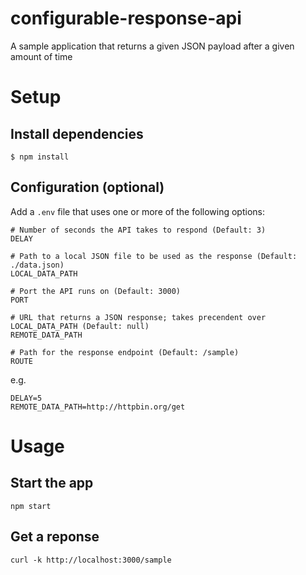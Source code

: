 # configurable-response-api
A sample application that returns a given JSON payload after a given amount of time

# Setup

## Install dependencies
```
$ npm install
```

## Configuration (optional)
Add a `.env` file that uses one or more of the following options:
```
# Number of seconds the API takes to respond (Default: 3)
DELAY

# Path to a local JSON file to be used as the response (Default: ./data.json)
LOCAL_DATA_PATH

# Port the API runs on (Default: 3000)
PORT

# URL that returns a JSON response; takes precendent over LOCAL_DATA_PATH (Default: null)
REMOTE_DATA_PATH

# Path for the response endpoint (Default: /sample)
ROUTE
```
e.g.
```
DELAY=5
REMOTE_DATA_PATH=http://httpbin.org/get
```

# Usage

## Start the app
```
npm start
```

## Get a reponse
```
curl -k http://localhost:3000/sample
```

